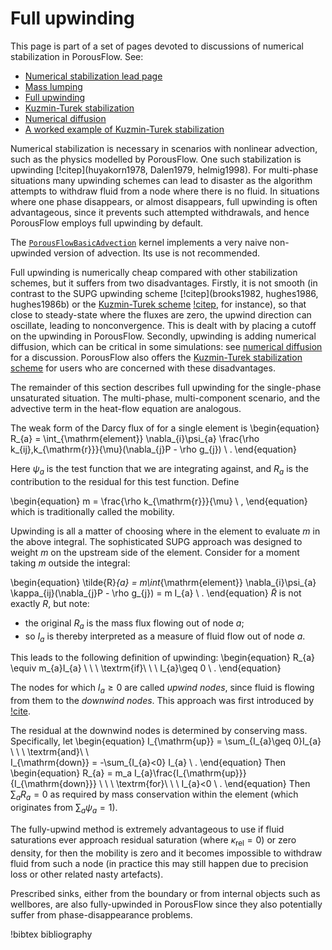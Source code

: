 # Full upwinding

This page is part of a set of pages devoted to discussions of numerical stabilization in PorousFlow.  See:

- [Numerical stabilization lead page](stabilization.md)
- [Mass lumping](mass_lumping.md)
- [Full upwinding](upwinding.md)
- [Kuzmin-Turek stabilization](kt.md)
- [Numerical diffusion](numerical_diffusion.md)
- [A worked example of Kuzmin-Turek stabilization](kt_worked.md)

Numerical stabilization is necessary in scenarios with nonlinear advection, such as the physics modelled by PorousFlow.  One such stabilization is upwinding [!citep](huyakorn1978, Dalen1979, helmig1998). For multi-phase situations many upwinding schemes can lead to disaster as the algorithm attempts to withdraw fluid from a node where there is no fluid.  In situations where one phase disappears, or almost disappears, full upwinding is often advantageous, since it prevents such attempted withdrawals, and hence PorousFlow employs full upwinding by default.

The [`PorousFlowBasicAdvection`](PorousFlowBasicAdvection.md) kernel
implements a very naive non-upwinded version of advection.  Its use is
not recommended.

Full upwinding is numerically cheap compared with other stabilization schemes, but it suffers from two disadvantages.  Firstly, it is not smooth (in contrast
to the SUPG upwinding scheme [!citep](brooks1982, hughes1986, hughes1986b) or the [Kuzmin-Turek scheme](kt.md) [!citep](KuzminTurek2004), for instance), so that close to steady-state where the fluxes are zero, the
upwind direction can oscillate, leading to nonconvergence.  This is dealt
with by placing a cutoff on the upwinding in PorousFlow.  Secondly, upwinding is adding numerical diffusion, which can be critical in some simulations: see [numerical diffusion](numerical_diffusion.md) for a discussion.  PorousFlow also offers the [Kuzmin-Turek stabilization scheme](kt.md) for users who are concerned with these disadvantages.

The remainder of this
section describes full upwinding for the single-phase unsaturated situation.
The multi-phase, multi-component scenario, and the advective term in the
heat-flow equation are analogous.

The weak form of the Darcy flux of for a single element is
\begin{equation}
R_{a} = \int_{\mathrm{element}} \nabla_{i}\psi_{a}
\frac{\rho k_{ij}\,k_{\mathrm{r}}}{\mu}(\nabla_{j}P - \rho
g_{j})  \ .
\end{equation}

Here $\psi_{a}$ is the test function that we are integrating against, and
$R_{a}$ is the contribution to the residual for this test function.  Define

\begin{equation}
m = \frac{\rho k_{\mathrm{r}}}{\mu} \ ,
\end{equation}
which is traditionally called the mobility.

Upwinding is all a matter of choosing where in the element to evaluate $m$ in
the above integral.  The sophisticated SUPG approach was designed to weight $m$
on the upstream side of the element.  Consider for a moment taking $m$ outside
the integral:

\begin{equation}
\tilde{R}_{a} = m\int_{\mathrm{element}} \nabla_{i}\psi_{a}
\kappa_{ij}(\nabla_{j}P - \rho
g_{j}) = m I_{a} \ .
\end{equation}
$\tilde{R}$ is not exactly $R$, but note:

- the original $R_{a}$ is the mass flux flowing out of node $a$;
- so $I_{a}$ is thereby interpreted as a measure of fluid flow out of
  node $a$.

This leads to the following definition of upwinding:
\begin{equation}
R_{a} \equiv m_{a}I_{a} \ \ \ \textrm{if}\ \ \ I_{a}\geq 0 \ .
\end{equation}

The nodes for which $I_{a}\geq 0$ are called *upwind nodes*, since fluid is
flowing from them to the *downwind nodes*.  This approach was first introduced
by [!cite](dalen1979).

The residual at the downwind nodes is determined by conserving mass.
Specifically, let
\begin{equation}
I_{\mathrm{up}} = \sum_{I_{a}\geq 0}I_{a} \ \ \ \textrm{and}\ \ \
I_{\mathrm{down}} = -\sum_{I_{a}<0} I_{a} \ .
\end{equation}
Then
\begin{equation}
R_{a} = m_a I_{a}\frac{I_{\mathrm{up}}}{I_{\mathrm{down}}}
\ \ \ \textrm{for}\ \ \ I_{a}<0 \ .
\end{equation}
Then $\sum_{a} R_{a} = 0$ as required by mass conservation within the element (which originates from $\sum_{a} \psi_{a} = 1$).

The fully-upwind method is extremely advantageous to use if fluid saturations
ever approach residual saturation (where $\kappa_{\mathrm{rel}}=0$) or zero
density, for then the mobility is zero and it becomes impossible to withdraw
fluid from such a node (in practice this may still happen due to precision loss
or other related nasty artefacts).

Prescribed sinks, either from the boundary or from internal objects such as
wellbores, are also fully-upwinded in PorousFlow since they also potentially
suffer from phase-disappearance problems.


!bibtex bibliography
